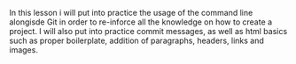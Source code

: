 In this lesson i will put into practice the usage of the command line alongisde Git in order to re-inforce all the knowledge on how to create a project.
I will also put into practice commit messages, as well as html basics such as proper boilerplate, addition of paragraphs, headers, links and images.